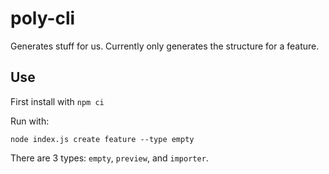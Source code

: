 # poly-cli

Generates stuff for us. Currently only generates the structure for a feature.

## Use

First install with `npm ci`

Run with:

```shell
node index.js create feature --type empty
```

There are 3 types: `empty`, `preview`, and `importer`.

